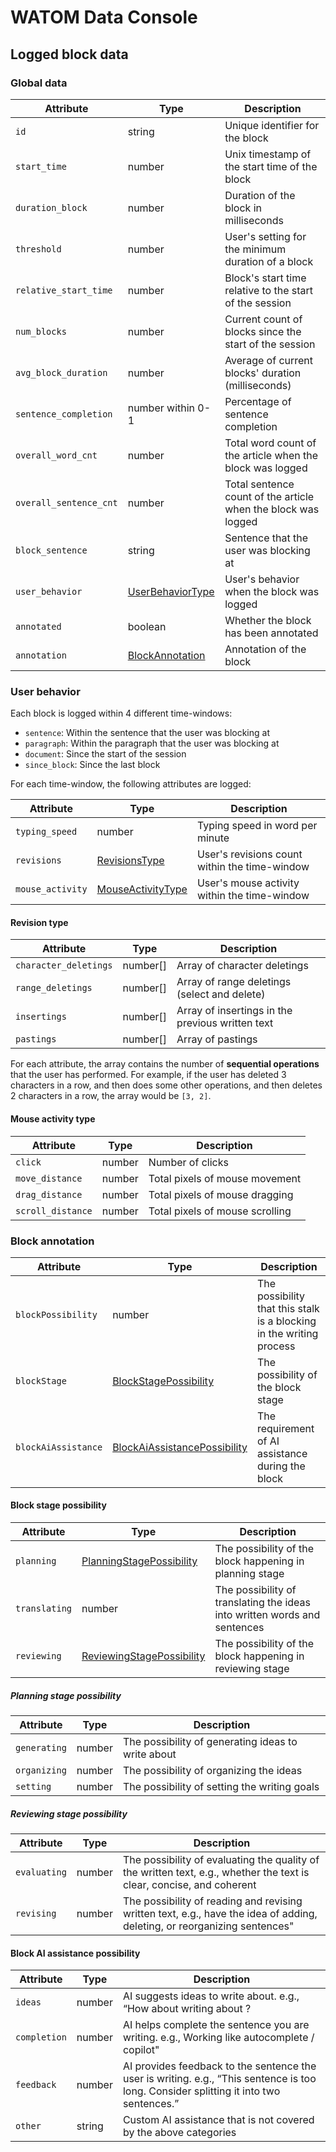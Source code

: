 # WATOM Data Console

## Logged block data

### Global data

| Attribute              | Type                                 | Description                                                   |
| ---------------------- | ------------------------------------ | ------------------------------------------------------------- |
| `id`                   | string                               | Unique identifier for the block                               |
| `start_time`           | number                               | Unix timestamp of the start time of the block                 |
| `duration_block`       | number                               | Duration of the block in milliseconds                         |
| `threshold`            | number                               | User's setting for the minimum duration of a block            |
| `relative_start_time`  | number                               | Block's start time relative to the start of the session       |
| `num_blocks`           | number                               | Current count of blocks since the start of the session        |
| `avg_block_duration`   | number                               | Average of current blocks' duration (milliseconds)            |
| `sentence_completion`  | number within 0-1                    | Percentage of sentence completion                             |
| `overall_word_cnt`     | number                               | Total word count of the article when the block was logged     |
| `overall_sentence_cnt` | number                               | Total sentence count of the article when the block was logged |
| `block_sentence`       | string                               | Sentence that the user was blocking at                        |
| `user_behavior`        | [UserBehaviorType](#user-behavior)   | User's behavior when the block was logged                     |
| `annotated`            | boolean                              | Whether the block has been annotated                          |
| `annotation`           | [BlockAnnotation](#block-annotation) | Annotation of the block                                       |

### User behavior

Each block is logged within 4 different time-windows:

- `sentence`: Within the sentence that the user was blocking at
- `paragraph`: Within the paragraph that the user was blocking at
- `document`: Since the start of the session
- `since_block`: Since the last block

For each time-window, the following attributes are logged:

| Attribute        | Type                                      | Description                                   |
| ---------------- | ----------------------------------------- | --------------------------------------------- |
| `typing_speed`   | number                                    | Typing speed in word per minute               |
| `revisions`      | [RevisionsType](#revision-type)           | User's revisions count within the time-window |
| `mouse_activity` | [MouseActivityType](#mouse-activity-type) | User's mouse activity within the time-window  |

<!-- Revision type -->

#### Revision type

| Attribute             | Type     | Description                                      |
| --------------------- | -------- | ------------------------------------------------ |
| `character_deletings` | number[] | Array of character deletings                     |
| `range_deletings`     | number[] | Array of range deletings (select and delete)     |
| `insertings`          | number[] | Array of insertings in the previous written text |
| `pastings`            | number[] | Array of pastings                                |

For each attribute, the array contains the number of **sequential operations** that the user has performed. For example, if the user has deleted 3 characters in a row, and then does some other operations, and then deletes 2 characters in a row, the array would be `[3, 2]`.

<!-- Mouse activity type -->

#### Mouse activity type

| Attribute         | Type   | Description                     |
| ----------------- | ------ | ------------------------------- |
| `click`           | number | Number of clicks                |
| `move_distance`   | number | Total pixels of mouse movement  |
| `drag_distance`   | number | Total pixels of mouse dragging  |
| `scroll_distance` | number | Total pixels of mouse scrolling |

### Block annotation

| Attribute           | Type                                                             | Description                                                          |
| ------------------- | ---------------------------------------------------------------- | -------------------------------------------------------------------- |
| `blockPossibility`  | number                                                           | The possibility that this stalk is a blocking in the writing process |
| `blockStage`        | [BlockStagePossibility](#block-stage-possibility)                | The possibility of the block stage                                   |
| `blockAiAssistance` | [BlockAiAssistancePossibility](#block-ai-assistance-possibility) | The requirement of AI assistance during the block                    |

#### Block stage possibility

| Attribute     | Type                                                      | Description                                                               |
| ------------- | --------------------------------------------------------- | ------------------------------------------------------------------------- |
| `planning`    | [PlanningStagePossibility](#planning-stage-possibility)   | The possibility of the block happening in planning stage                  |
| `translating` | number                                                    | The possibility of translating the ideas into written words and sentences |
| `reviewing`   | [ReviewingStagePossibility](#reviewing-stage-possibility) | The possibility of the block happening in reviewing stage                 |

##### Planning stage possibility

| Attribute    | Type   | Description                                        |
| ------------ | ------ | -------------------------------------------------- |
| `generating` | number | The possibility of generating ideas to write about |
| `organizing` | number | The possibility of organizing the ideas            |
| `setting`    | number | The possibility of setting the writing goals       |

##### Reviewing stage possibility

| Attribute    | Type   | Description                                                                                                               |
| ------------ | ------ | ------------------------------------------------------------------------------------------------------------------------- |
| `evaluating` | number | The possibility of evaluating the quality of the written text, e.g., whether the text is clear, concise, and coherent     |
| `revising`   | number | The possibility of reading and revising written text, e.g., have the idea of adding, deleting, or reorganizing sentences" |

#### Block AI assistance possibility

| Attribute    | Type   | Description                                                                                                                            |
| ------------ | ------ | -------------------------------------------------------------------------------------------------------------------------------------- |
| `ideas`      | number | AI suggests ideas to write about. e.g., “How about writing about <suggested idea>?                                                     |
| `completion` | number | AI helps complete the sentence you are writing. e.g., Working like autocomplete / copilot"                                             |
| `feedback`   | number | AI provides feedback to the sentence the user is writing. e.g., “This sentence is too long. Consider splitting it into two sentences.” |
| `other`      | string | Custom AI assistance that is not covered by the above categories                                                                       |
